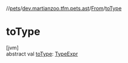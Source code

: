 //[pets](../../../index.md)/[dev.martianzoo.tfm.pets.ast](../index.md)/[From](index.md)/[toType](to-type.md)

# toType

[jvm]\
abstract val [toType](to-type.md): [TypeExpr](../-type-expr/index.md)
